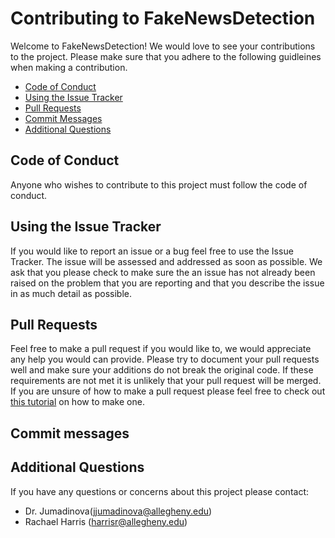 # Contributing to FakeNewsDetection

Welcome to FakeNewsDetection! We would love to see your contributions to the project. Please make sure that you adhere to the following guidleines when making a contribution.


* [Code of Conduct](#code-of-conduct)
* [Using the Issue Tracker](#using-the-issue-tracker)
* [Pull Requests](#pull-requests)
* [Commit Messages](#commit-messages)
* [Additional Questions](#additional-question)

## Code of Conduct

Anyone who wishes to contribute to this project must follow the code of conduct.

## Using the Issue Tracker

If you would like to report an issue or a bug feel free to use the Issue Tracker. The issue will be assessed and addressed as soon as possible. We ask that you please check to make sure the an issue has not already been raised on the problem that you are reporting and that you describe the issue in as much detail as possible.

## Pull Requests

Feel free to make a pull request if you would like to, we would appreciate any help you would can provide. Please try to document your pull requests well and make sure your additions do not break the original code. If these requirements are not met it is unlikely that your pull request will be merged. If you are unsure of how to make a pull request please feel free to check out [this tutorial](https://app.egghead.io/playlists/how-to-contribute-to-an-open-source-project-on-github) on how to make one.

## Commit messages

## Additional Questions

If you have any questions or concerns about this project please contact:

- Dr. Jumadinova(jjumadinova@allegheny.edu)
- Rachael Harris (harrisr@allegheny.edu)
